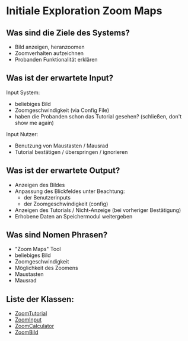 # Initiale Exploration Zoom Maps

<!-- Hier alles aufschreiben, was interessant erscheint! -->

## Was sind die Ziele des Systems?
<!-- Snow Cards können bei diesem Schritt helfen! -->
- Bild anzeigen, heranzoomen
- Zoomverhalten aufzeichnen
- Probanden Funktionalität erklären

## Was ist der erwartete Input?
Input System:
- beliebiges Bild
- Zoomgeschwindigkeit (via Config File)
- haben die Probanden schon das Tutorial gesehen? (schließen, don't show me again)

Input Nutzer:
- Benutzung von Maustasten / Mausrad
- Tutorial bestätigen / überspringen / ignorieren

## Was ist der erwartete Output?
- Anzeigen des Bildes
- Anpassung des Blickfeldes unter Beachtung:
    - der Benutzerinputs
    - der Zoomgeschwindigkeit (config)
- Anzeigen des Tutorials / Nicht-Anzeige (bei vorheriger Bestätigung)
- Erhobene Daten an Speichermodul weitergeben

## Was sind Nomen Phrasen?
<!-- Alle relevanten Sachen aufschreiben, später kann aussortiert werden! -->
- "Zoom Maps" Tool
- beliebiges Bild
- Zoomgeschwindigkeit
- Möglichkeit des Zoomens
- Maustasten
- Mausrad

## Liste der Klassen:
<!-- Erstmal alle aufschreiben, dann auswählen! (Kriterien siehe Vorgehensweise) -->
<!-- Warum sind die Klassen existent? Wenn das zu beantworten ist - u good! -->
<!-- ausgewählte Klassen mit Link, andere einklammern und CRC-Karte löschen -->
<!-- - [Klassenname](crc-{klassenname}.md) -->
<!-- - (nichtAusgewählteKlasse) -->

<!-- - Zoomer (Input mit Config File zu Zoomwert konvertieren + Location + weitergeben)
- input aufnehmen (raw)
- input verrechnen (config + aktuelle position) (gibt weiter an Bild und Speichermedium) -->
<!-- - Umwandlung Benutzerinput in Zoomwert (Input -> Zoom -> Bild verändert sich -> Info Speichermedium weitergeben) -->
- [ZoomTutorial](crc-ZoomTutorial.md)
- [ZoomInput](crc-ZoomInput.md)
- [ZoomCalculator](crc-ZoomCalculator.md)
- [ZoomBild](crc-ZoomBild.md)
